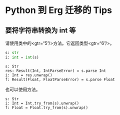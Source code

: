 # Python 到 Erg 迁移的 Tips

## 要将字符串转换为 int 等

请使用类中的<gtr=“5”/>方法。它返回类型<gtr=“6”/>。


```python
s: str
i: int = int(s)
```


```erg
s: Str
res: Result(Int, IntParseError) = s.parse Int
i: Int = res.unwrap()
f: Result(Float, FloatParseError) = s.parse Float
```

也可以使用方法。


```erg
s: Str
i: Int = Int.try_from(s).unwrap()
f: Float = Float.try_from(s).unwrap()
```
